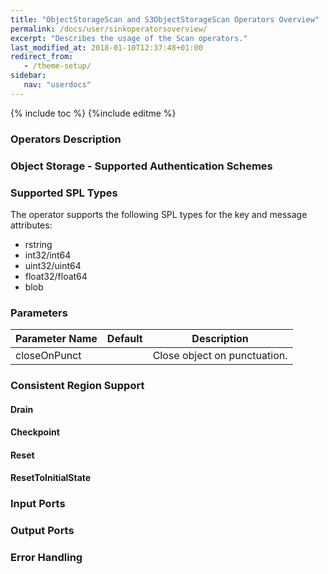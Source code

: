 ```yaml
---
title: "ObjectStorageScan and S3ObjectStorageScan Operators Overview"
permalink: /docs/user/sinkoperatorsoverview/
excerpt: "Describes the usage of the Scan operators."
last_modified_at: 2018-01-10T12:37:48+01:00
redirect_from:
   - /theme-setup/
sidebar:
   nav: "userdocs"
---
```

{% include toc %}
{%include editme %}

### Operators Description

### Object Storage - Supported Authentication Schemes


### Supported SPL Types

The operator supports the following SPL types for the key and message attributes:

 * rstring
 * int32/int64
 * uint32/uint64
 * float32/float64
 * blob


### Parameters

| Parameter Name | Default | Description |
| --- | --- | --- |
| closeOnPunct | | Close object on punctuation. |


### Consistent Region Support


#### Drain

#### Checkpoint

#### Reset

#### ResetToInitialState


### Input Ports


### Output Ports


### Error Handling
